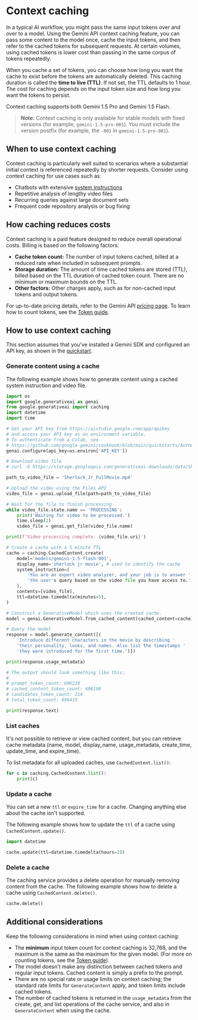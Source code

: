 
# Context caching

In a typical AI workflow, you might pass the same input tokens over and over to a model. Using the Gemini API context caching feature, you can pass some content to the model once, cache the input tokens, and then refer to the cached tokens for subsequent requests. At certain volumes, using cached tokens is lower cost than passing in the same corpus of tokens repeatedly.

When you cache a set of tokens, you can choose how long you want the cache to exist before the tokens are automatically deleted. This caching duration is called the **time to live (TTL)**. If not set, the TTL defaults to 1 hour. The cost for caching depends on the input token size and how long you want the tokens to persist.

Context caching supports both Gemini 1.5 Pro and Gemini 1.5 Flash.

> **Note:** Context caching is only available for stable models with fixed versions (for example, `gemini-1.5-pro-001`). You must include the version postfix (for example, the `-001` in `gemini-1.5-pro-001`).

## When to use context caching

Context caching is particularly well suited to scenarios where a substantial initial context is referenced repeatedly by shorter requests. Consider using context caching for use cases such as:

- Chatbots with extensive [system instructions](#)
- Repetitive analysis of lengthy video files
- Recurring queries against large document sets
- Frequent code repository analysis or bug fixing

## How caching reduces costs

Context caching is a paid feature designed to reduce overall operational costs. Billing is based on the following factors:

- **Cache token count:** The number of input tokens cached, billed at a reduced rate when included in subsequent prompts.
- **Storage duration:** The amount of time cached tokens are stored (TTL), billed based on the TTL duration of cached token count. There are no minimum or maximum bounds on the TTL.
- **Other factors:** Other charges apply, such as for non-cached input tokens and output tokens.

For up-to-date pricing details, refer to the Gemini API [pricing page](#). To learn how to count tokens, see the [Token guide](#).

## How to use context caching

This section assumes that you've installed a Gemini SDK and configured an API key, as shown in the [quickstart](#).

### Generate content using a cache

The following example shows how to generate content using a cached system instruction and video file.

```python
import os
import google.generativeai as genai
from google.generativeai import caching
import datetime
import time

# Get your API key from https://aistudio.google.com/app/apikey
# and access your API key as an environment variable.
# To authenticate from a Colab, see
# https://github.com/google-gemini/cookbook/blob/main/quickstarts/Authentication.ipynb
genai.configure(api_key=os.environ['API_KEY'])

# Download video file
# curl -O https://storage.googleapis.com/generativeai-downloads/data/Sherlock_Jr_FullMovie.mp4

path_to_video_file = 'Sherlock_Jr_FullMovie.mp4'

# Upload the video using the Files API
video_file = genai.upload_file(path=path_to_video_file)

# Wait for the file to finish processing
while video_file.state.name == 'PROCESSING':
    print('Waiting for video to be processed.')
    time.sleep(2)
    video_file = genai.get_file(video_file.name)

print(f'Video processing complete: {video_file.uri}')

# Create a cache with a 5 minute TTL
cache = caching.CachedContent.create(
    model='models/gemini-1.5-flash-001',
    display_name='sherlock jr movie', # used to identify the cache
    system_instruction=(
        'You are an expert video analyzer, and your job is to answer '
        'the user's query based on the video file you have access to.'
    ),
    contents=[video_file],
    ttl=datetime.timedelta(minutes=5),
)

# Construct a GenerativeModel which uses the created cache.
model = genai.GenerativeModel.from_cached_content(cached_content=cache)

# Query the model
response = model.generate_content([(
    'Introduce different characters in the movie by describing '
    'their personality, looks, and names. Also list the timestamps '
    'they were introduced for the first time.')])

print(response.usage_metadata)

# The output should look something like this:
#
# prompt_token_count: 696219
# cached_content_token_count: 696190
# candidates_token_count: 214
# total_token_count: 696433

print(response.text)
```

### List caches

It's not possible to retrieve or view cached content, but you can retrieve cache metadata (name, model, display_name, usage_metadata, create_time, update_time, and expire_time).

To list metadata for all uploaded caches, use `CachedContent.list()`:

```python
for c in caching.CachedContent.list():
    print(c)
```

### Update a cache

You can set a new `ttl` or `expire_time` for a cache. Changing anything else about the cache isn't supported.

The following example shows how to update the `ttl` of a cache using `CachedContent.update()`.

```python
import datetime

cache.update(ttl=datetime.timedelta(hours=2))
```

### Delete a cache

The caching service provides a delete operation for manually removing content from the cache. The following example shows how to delete a cache using `CachedContent.delete()`.

```python
cache.delete()
```

## Additional considerations

Keep the following considerations in mind when using context caching:

- The **minimum** input token count for context caching is 32,768, and the maximum is the same as the maximum for the given model. (For more on counting tokens, see the [Token guide](#)).
- The model doesn't make any distinction between cached tokens and regular input tokens. Cached content is simply a prefix to the prompt.
- There are no special rate or usage limits on context caching; the standard rate limits for `GenerateContent` apply, and token limits include cached tokens.
- The number of cached tokens is returned in the `usage_metadata` from the create, get, and list operations of the cache service, and also in `GenerateContent` when using the cache.

